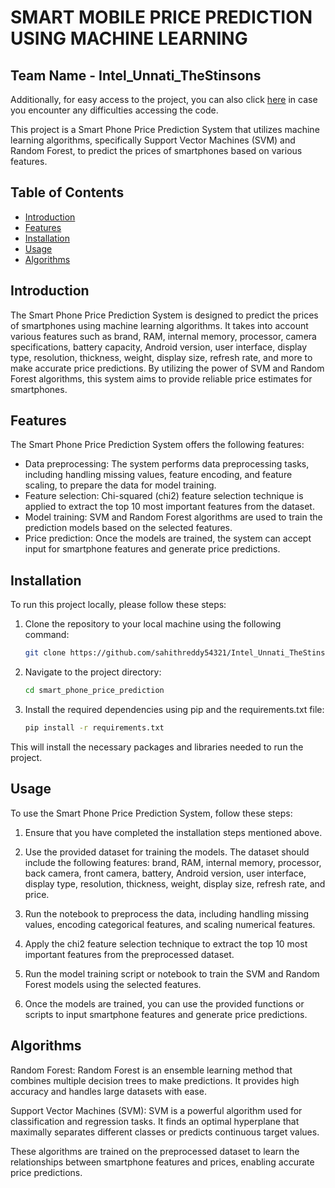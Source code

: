 # SMART MOBILE PRICE PREDICTION USING MACHINE LEARNING

## Team Name - Intel_Unnati_TheStinsons
Additionally, for easy access to the project, you can also click [here](https://drive.google.com/drive/folders/1V1no_ysIv5EP1tIwCRM_U3MnXE6JJB_e?usp=sharing) in case you encounter any difficulties accessing the code.

This project is a Smart Phone Price Prediction System that utilizes machine learning algorithms, specifically Support Vector Machines (SVM) and Random Forest, to predict the prices of smartphones based on various features.

## Table of Contents

- [Introduction](#introduction)
- [Features](#features)
- [Installation](#installation)
- [Usage](#usage)
- [Algorithms](#algorithms)


## Introduction

The Smart Phone Price Prediction System is designed to predict the prices of smartphones using machine learning algorithms. It takes into account various features such as brand, RAM, internal memory, processor, camera specifications, battery capacity, Android version, user interface, display type, resolution, thickness, weight, display size, refresh rate, and more to make accurate price predictions. By utilizing the power of SVM and Random Forest algorithms, this system aims to provide reliable price estimates for smartphones.

## Features

The Smart Phone Price Prediction System offers the following features:

- Data preprocessing: The system performs data preprocessing tasks, including handling missing values, feature encoding, and feature scaling, to prepare the data for model training.
- Feature selection: Chi-squared (chi2) feature selection technique is applied to extract the top 10 most important features from the dataset.
- Model training: SVM and Random Forest algorithms are used to train the prediction models based on the selected features.
- Price prediction: Once the models are trained, the system can accept input for smartphone features and generate price predictions.

## Installation

To run this project locally, please follow these steps:

1. Clone the repository to your local machine using the following command:

   ```bash
   git clone https://github.com/sahithreddy54321/Intel_Unnati_TheStinsons

2. Navigate to the project directory:
   ```bash
   cd smart_phone_price_prediction
3. Install the required dependencies using pip and the requirements.txt file:
   ```bash
   pip install -r requirements.txt
This will install the necessary packages and libraries needed to run the project.

## Usage
To use the Smart Phone Price Prediction System, follow these steps:

1. Ensure that you have completed the installation steps mentioned above.

2. Use the provided dataset for training the models. The dataset should include the following features: brand, RAM, internal memory, processor, back camera, front camera, battery, Android version, user interface, display type, resolution, thickness, weight, display size, refresh rate, and price.

3. Run the notebook to preprocess the data, including handling missing values, encoding categorical features, and scaling numerical features.

4. Apply the chi2 feature selection technique to extract the top 10 most important features from the preprocessed dataset.

5. Run the model training script or notebook to train the SVM and Random Forest models using the selected features.

6. Once the models are trained, you can use the provided functions or scripts to input smartphone features and generate price predictions.

## Algorithms

Random Forest: Random Forest is an ensemble learning method that combines multiple decision trees to make predictions. It provides high accuracy and handles large datasets with ease.

Support Vector Machines (SVM): SVM is a powerful algorithm used for classification and regression tasks. It finds an optimal hyperplane that maximally separates different classes or predicts continuous target values.

These algorithms are trained on the preprocessed dataset to learn the relationships between smartphone features and prices, enabling accurate price predictions.
